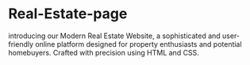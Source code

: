 # Real-Estate-page
introducing our Modern Real Estate Website, a sophisticated and user-friendly online platform designed for property enthusiasts and potential homebuyers. Crafted with precision using HTML and CSS.
